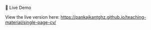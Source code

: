 🔗 Live Demo

View the live version here: https://pankajkantghz.github.io/teaching-material/single-page-cv/
